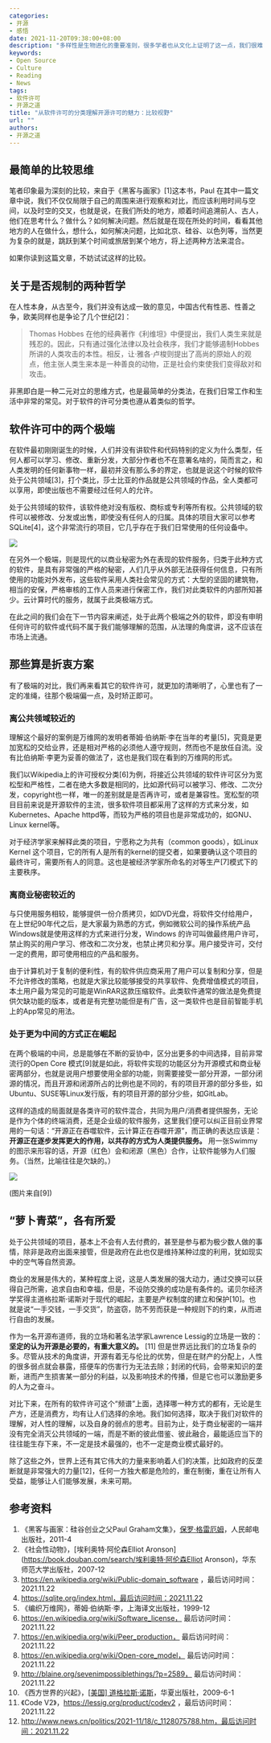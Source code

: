```yaml
---
categories:
- 开源
- 感悟
date: 2021-11-20T09:38:00+08:00
description: "多样性是生物进化的重要准则，很多学者也从文化上证明了这一点，我们很难讲那种文明更先进，更多是求同存异，寻求彼此合作的机会，软件许可亦属于文化的一部分，要么全开要么全闭的方式显然并不能满足所有人，本文就试图按照分类来和大家谈谈各有所需。"
keywords:
- Open Source
- Culture
- Reading
- News
tags:
- 软件许可
- 开源之道
title: "从软件许可的分类理解开源许可的魅力：比较视野"
url: ""
authors:
- 开源之道
---
```


## 最简单的比较思维

笔者印象最为深刻的比较，来自于《黑客与画家》[1]这本书，Paul 在其中一篇文章中说，我们不仅仅局限于自己的周围来进行观察和对比，而应该利用时间与空间，以及时空的交叉，也就是说，在我们所处的地方，顺着时间追溯前人、古人，他们在思考什么？做什么？如何解决问题。然后就是在现在所处的时间，看看其他地方的人在做什么，想什么，如何解决问题，比如北京、硅谷、以色列等，当然更为复杂的就是，跳跃到某个时间或旅居到某个地方，将上述两种方法来混合。

如果你读到这篇文章，不妨试试这样的比较。

## 关于是否规制的两种哲学

在人性本身，从古至今，我们并没有达成一致的意见，中国古代有性恶、性善之争，欧美同样也是争论了几个世纪[2]：

> Thomas Hobbes 在他的经典著作《利维坦》中便提出，我们人类生来就是残忍的。因此，只有通过强化法律以及社会秩序，我们才能够遏制Hobbes所讲的人类攻击的本性。相反，让·雅各·卢梭则提出了高尚的原始人的观点，他主张人类生来本是一种善良的动物，正是社会约束使我们变得敌对和攻击。

非黑即白是一种二元对立的思维方式，也是最简单的分类法，在我们日常工作和生活中非常的常见。对于软件的许可分类也遵从着类似的哲学。

## 软件许可中的两个极端

在软件最初刚刚诞生的时候，人们并没有讲软件和代码特别的定义为什么类型，任何人都可以学习、修改、重新分发，大部分作者也不在意署名啥的，简而言之，和人类发明的任何新事物一样，最初并没有那么多的界定，也就是说这个时候的软件处于公共领域[3]，打个类比，莎士比亚的作品就是公共领域的作品，全人类都可以享用，即使出版也不需要经过任何人的允许。

处于公共领域的软件，该软件绝对没有版权、商标或专利等所有权。公共领域的软件可以被修改、分发或出售，即使没有任何人的归属。具体的项目大家可以参考SQLite[4]，这个非常流行的项目，它几乎存在于我们日常使用的任何设备中。

![](https://www.shutterbug.com/images/2011_bb_seeing1.jpg)

在另外一个极端，则是现代的以商业秘密为外在表现的软件服务，归类于此种方式的软件，是具有非常强的严格的秘密，人们几乎从外部无法获得任何信息，只有所使用的功能对外发布，这些软件采用人类社会常见的方式：大型的坚固的建筑物，相当的安保，严格审核的工作人员来进行保密工作，我们对此类软件的内部所知甚少。云计算时代的服务，就属于此类极端方式。

在此之间的我们会在下一节内容来阐述，处于此两个极端之外的软件，即没有申明任何许可的软件或代码不属于我们能够理解的范围，从法理的角度讲，这不应该在市场上流通。

## 那些算是折衷方案

有了极端的对比，我们再来看其它的软件许可，就更加的清晰明了，心里也有了一定的准绳，往那个极端偏一点，及时矫正即可。

### 离公共领域较近的

理解这个最好的案例是万维网的发明者蒂姆·伯纳斯·李在当年的考量[5]，究竟是更加宽松的交给业界，还是相对严格的必须他人遵守规则，然而也不是放任自流。没有比伯纳斯·李更为妥善的做法了，这也是我们现在看到的万维网的形式。

我们以Wikipedia上的许可授权分类[6]为例，将接近公共领域的软件许可区分为宽松型和严格性，二者在绝大多数是相同的，比如源代码可以被学习、修改、二次分发，copyright也一样，唯一的差别就是是否再许可，或者是兼容性。宽松型的项目目前来说是开源软件的主流，很多软件项目都采用了这样的方式来分发，如Kubernetes、Apache httpd等，而较为严格的项目也是非常成功的，如GNU、Linux kernel等。

对于经济学家来解释此类的项目，宁愿称之为共有（common goods），如Linux Kernel 这个项目，它的所有人是所有的kernel的提交者，如果要确认这个项目的最终许可，需要所有人的同意。这也是被经济学家所命名的对等生产[7]模式下的主要秩序。

### 离商业秘密较近的

与只使用服务相较，能够提供一份介质拷贝，如DVD光盘，将软件交付给用户，在上世纪90年代之后，是大家最为熟悉的方式，例如微软公司的操作系统产品Windows就是使用这样的方式来进行分发，Windows 的许可叫做最终用户许可，禁止购买的用户学习、修改和二次分发，也禁止拷贝和分享。用户接受许可，交付一定的费用，即可使用相应的产品和服务。

由于计算机对于复制的便利性，有的软件供应商采用了用户可以复制和分享，但是不允许修改的策略，也就是大家比较能够接受的共享软件、免费增值模式的项目，本土用户最为常见的可能是WinRAR这款压缩软件。此类软件通常的做法是免费提供欠缺功能的版本，或者是有完整功能但是有广告，这一类软件也是目前智能手机上的App常见的用法。

### 处于更为中间的方式正在崛起

在两个极端的中间，总是能够在不断的妥协中，区分出更多的中间选择，目前非常流行的Open Core 模式[9]就是如此，将软件实现的功能区分为开源模式和商业秘密两部分，也就是说用户想要使用全部的功能，则需要接受一部分开源，一部分闭源的情况，而且开源和闭源所占的比例也是不同的，有的项目开源的部分多些，如Ubuntu、SUSE等Linux发行版，有的项目开源的部分少些，如GitLab。

这样的造成的局面就是各类许可的软件混合，共同为用户/消费者提供服务，无论是作为个体的终端消费，还是企业级的软件服务，这里我们便可以纠正目前业界常用的一句话：“开源正在吞噬软件，云计算正在吞噬开源”，而正确的表达应该是：**开源正在逐步发挥更大的作用，以共存的方式为人类提供服务。** 用一张Swimmy的图示来形容的话，开源（红色）会和闭源（黑色）合作，让软件能够为人们服务。（当然，比喻往往是欠缺的。）

![](images/Swimmy28-29small.png)

(图片来自[9])

## “萝卜青菜”，各有所爱

处于公共领域的项目，基本上不会有人去付费的，甚至是参与都为极少数人做的事情，除非是政府出面来接管，但是政府在此也仅是维持某种过度的利用，犹如现实中的空气等自然资源。

商业的发展是伟大的，某种程度上说，这是人类发展的强大动力，通过交换可以获得自己所需，追求自由和幸福，但是，不设防交换的成功是有条件的。诺贝尔经济学奖得主道格拉斯·诺斯对于现代的崛起，主要是产权制度的建立和保护[10]。也就是说“一手交钱，一手交货”，防盗窃，防不劳而获是一种规则下的约束，从而进行自由的发展。

作为一名开源布道师，我的立场和著名法学家Lawrence Lessig的立场是一致的：**坚定的认为开源是必要的，有重大意义的。** [11] 但是世界远比我们的立场复杂的多。尽管从技术的角度讲，开源有着无与伦比的优势，但是在财产的分配上，人性的很多弱点就会暴露，搭便车的伤害行为无法去除；封闭的代码，会带来知识的垄断，进而产生损害某一部分的利益，以及影响技术的传播，但是它也可以激励更多的人为之奋斗。

对比下来，在所有的软件许可这个“频谱”上面，选择哪一种方式的都有，无论是生产方，还是消费方，均有让人们选择的余地。我们如何选择，取决于我们对软件的理解，对人性的理解，以及自身的弱点的思考。目前为止，处于商业秘密的一端并没有完全消灭公共领域的一端，而是不断的彼此借鉴、彼此融合，最能适应当下的往往能生存下来，不一定是技术最强的，也不一定是商业模式最好的。

除了这些之外，世界上还有其它伟大的力量来影响着人们的决策，比如政府的反垄断就是非常强大的力量[12]，任何一方独大都是危险的，重在制衡，重在让所有人受益，能够让人们能够发展，未来可期。

## 参考资料

1. 《黑客与画家：硅谷创业之父Paul Graham文集》，[保罗·格雷厄姆](https://book.douban.com/author/4610779/)，人民邮电出版社，2011-4
2. 《社会性动物》，[埃利奥特·阿伦森Elliot Aronson](https://book.douban.com/search/埃利奥特·阿伦森Elliot Aronson)，华东师范大学出版社，2007-12
3. https://en.wikipedia.org/wiki/Public-domain_software ，最后访问时间：2021.11.22
4. https://sqlite.org/index.html，最后访问时间：2021.11.22
5. 《编织万维网》，蒂姆·伯纳斯·李，上海译文出版社，1999-12
6. https://en.wikipedia.org/wiki/Software_license， 最后访问时间：2021.11.22
7. https://en.wikipedia.org/wiki/Peer_production， 最后访问时间：2021.11.22
8. https://en.wikipedia.org/wiki/Open-core_model， 最后访问时间：2021.11.22
9. http://blaine.org/sevenimpossiblethings/?p=2589， 最后访问时间：2021.11.22
10. 《西方世界的兴起》，[[美国\] 道格拉斯·诺斯](https://book.douban.com/author/4608808/)，华夏出版社，2009-6-1
11. 《Code V2》，https://lessig.org/product/codev2 ，最后访问时间：2021.11.22
12. http://www.news.cn/politics/2021-11/18/c_1128075788.htm，最后访问时间：2021.11.22
